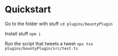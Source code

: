 # Quickstart
Go to the folder with stuff
`cd plugins/bountyPlugin`

Install stuff
`npm i`

Run the script that tweets a tweet
`npx tsx plugins/bountyPlugin/src/test.ts`

